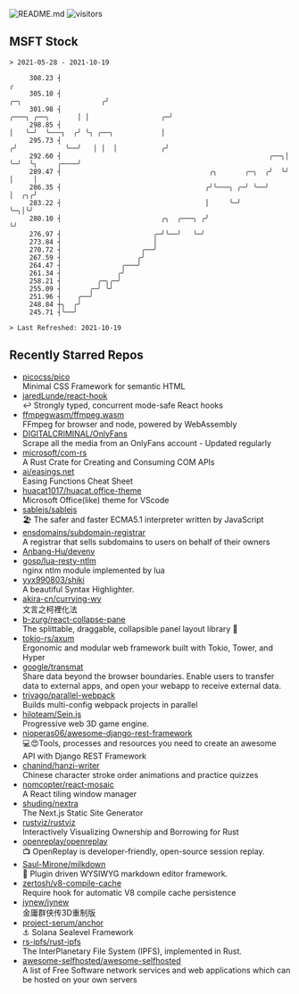 ![README.md](https://github.com/Gerhut/Gerhut/workflows/README.md/badge.svg)
![visitors](https://visitors.vercel.app/Gerhut/Gerhut?token=8cf69d1f6813d272ef062726b6070c9be4ff72038cfe5a7ded7384a8da65d866)

## MSFT Stock

```
> 2021-05-28 - 2021-10-19

     308.23 ┤                                                                                                  ╭ 
     305.10 ┤                                                                          ╭─╮                    ╭╯ 
     301.98 ┤                                                         ╭───╮ ╭──╮       │ │                  ╭─╯  
     298.85 ┤                                                         │   ╰─╯  ╰───╮  ╭╯ ╰╮ ╭──╮            │    
     295.73 ┤                                                        ╭╯            ╰──╯   │ │  │           ╭╯    
     292.60 ┤                                                    ╭──╮│                    ╰─╯  ╰╮     ╭────╯     
     289.47 ┤                                     ╭╮       ╭─╮  ╭╯  ╰╯                          │     │          
     286.35 ┤                                    ╭╯╰───╮ ╭─╯ ╰──╯                               │  ╭╮╭╯          
     283.22 ┤                                    │     ╰─╯                                      ╰─╮│╰╯           
     280.10 ┤                         ╭╮  ╭───╮ ╭╯                                                ╰╯             
     276.97 ┤                       ╭─╯╰──╯   ╰─╯                                                                
     273.84 ┤                       │                                                                            
     270.72 ┤                    ╭──╯                                                                            
     267.59 ┤                   ╭╯                                                                               
     264.47 ┤               ╭───╯                                                                                
     261.34 ┤              ╭╯                                                                                    
     258.21 ┤         ╭─╮╭─╯                                                                                     
     255.09 ┤       ╭─╯ ╰╯                                                                                       
     251.96 ┤    ╭──╯                                                                                            
     248.84 ┼╮  ╭╯                                                                                               
     245.71 ┤╰──╯                                                                                                

> Last Refreshed: 2021-10-19
```

## Recently Starred Repos

- [picocss/pico](https://github.com/picocss/pico)  
  Minimal CSS Framework for semantic HTML
- [jaredLunde/react-hook](https://github.com/jaredLunde/react-hook)  
  ↩ Strongly typed, concurrent mode-safe React hooks
- [ffmpegwasm/ffmpeg.wasm](https://github.com/ffmpegwasm/ffmpeg.wasm)  
  FFmpeg for browser and node, powered by WebAssembly
- [DIGITALCRIMINAL/OnlyFans](https://github.com/DIGITALCRIMINAL/OnlyFans)  
  Scrape all the media from an OnlyFans account - Updated regularly
- [microsoft/com-rs](https://github.com/microsoft/com-rs)  
  A Rust Crate for Creating and Consuming COM APIs
- [ai/easings.net](https://github.com/ai/easings.net)  
  Easing Functions Cheat Sheet
- [huacat1017/huacat.office-theme](https://github.com/huacat1017/huacat.office-theme)  
  Microsoft Office(like) theme for VScode
- [sablejs/sablejs](https://github.com/sablejs/sablejs)  
  🏖️ The safer and faster ECMA5.1 interpreter written by JavaScript
- [ensdomains/subdomain-registrar](https://github.com/ensdomains/subdomain-registrar)  
  A registrar that sells subdomains to users on behalf of their owners
- [Anbang-Hu/devenv](https://github.com/Anbang-Hu/devenv)  
- [gosp/lua-resty-ntlm](https://github.com/gosp/lua-resty-ntlm)  
  nginx ntlm module implemented by lua
- [yyx990803/shiki](https://github.com/yyx990803/shiki)  
  A beautiful Syntax Highlighter.
- [akira-cn/currying-wy](https://github.com/akira-cn/currying-wy)  
  文言之柯裡化法
- [b-zurg/react-collapse-pane](https://github.com/b-zurg/react-collapse-pane)  
  The splittable, draggable, collapsible panel layout library 🎉
- [tokio-rs/axum](https://github.com/tokio-rs/axum)  
  Ergonomic and modular web framework built with Tokio, Tower, and Hyper
- [google/transmat](https://github.com/google/transmat)  
  Share data beyond the browser boundaries. Enable users to transfer data to external apps, and open your webapp to receive external data.
- [trivago/parallel-webpack](https://github.com/trivago/parallel-webpack)  
  Builds multi-config webpack projects in parallel
- [hiloteam/Sein.js](https://github.com/hiloteam/Sein.js)  
  Progressive web 3D game engine.
- [nioperas06/awesome-django-rest-framework](https://github.com/nioperas06/awesome-django-rest-framework)  
   💻😍Tools, processes and resources you need to create an awesome API with Django REST Framework
- [chanind/hanzi-writer](https://github.com/chanind/hanzi-writer)  
  Chinese character stroke order animations and practice quizzes
- [nomcopter/react-mosaic](https://github.com/nomcopter/react-mosaic)  
  A React tiling window manager
- [shuding/nextra](https://github.com/shuding/nextra)  
  The Next.js Static Site Generator
- [rustviz/rustviz](https://github.com/rustviz/rustviz)  
  Interactively Visualizing Ownership and Borrowing for Rust
- [openreplay/openreplay](https://github.com/openreplay/openreplay)  
  :tv: OpenReplay is developer-friendly, open-source session replay.
- [Saul-Mirone/milkdown](https://github.com/Saul-Mirone/milkdown)  
  🍼 Plugin driven WYSIWYG  markdown editor framework.
- [zertosh/v8-compile-cache](https://github.com/zertosh/v8-compile-cache)  
  Require hook for automatic V8 compile cache persistence
- [jynew/jynew](https://github.com/jynew/jynew)  
  金庸群侠传3D重制版
- [project-serum/anchor](https://github.com/project-serum/anchor)  
  ⚓ Solana Sealevel Framework
- [rs-ipfs/rust-ipfs](https://github.com/rs-ipfs/rust-ipfs)  
  The InterPlanetary File System (IPFS), implemented in Rust.
- [awesome-selfhosted/awesome-selfhosted](https://github.com/awesome-selfhosted/awesome-selfhosted)  
  A list of Free Software network services and web applications which can be hosted on your own servers
